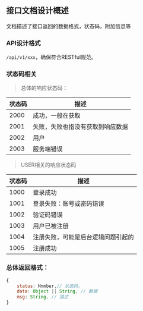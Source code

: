 ## 接口文档设计概述

文档描述了接口返回的数据格式，状态码，附加信息等

### API设计格式

`/api/v1/xxx`，确保符合RESTful规范。



### 状态码相关

>  总体的响应状态码：

| 状态码 | 描述                             |
| ------ | -------------------------------- |
| 2000   | 成功，一般在获取                 |
| 2001   | 失败，失败也指没有获取到响应数据 |
| 2002   | 用户                             |
| 2003   | 服务端错误                       |

> USER相关的响应状态码

| 状态码 | 描述                               |
| ------ | ---------------------------------- |
| 1000   | 登录成功                           |
| 1001   | 登录失败：账号或密码错误           |
| 1002   | 验证码错误                         |
| 1003   | 用户已被注册                       |
| 1004   | 注册失败，可能是后台逻辑问题引起的 |
| 1005   | 注册成功                           |



### 总体返回格式：

```javascript
{
    status: Nnmber,// 状态码，
   	data: Object || String, // 数据
    msg: String, // 描述
}
```



